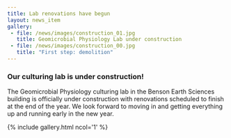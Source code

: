 ```yaml
---
title: Lab renovations have begun
layout: news_item
gallery:
 - file: /news/images/construction_01.jpg
   title: Geomicrobial Physiology Lab under construction
 - file: /news/images/construction_00.jpg
   title: "First step: demolition"
---
```


### Our culturing lab is under construction!

The Geomicrobial Physiology culturing lab in the Benson Earth Sciences building is officially under construction with renovations scheduled to finish at the end of the year. We look forward to moving in and getting everything up and running early in the new year.

{% include gallery.html ncol='1' %}
